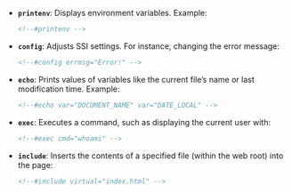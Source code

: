 - **`printenv`**: Displays environment variables. Example:
    ```html
    <!--#printenv -->
    ```

- **`config`**: Adjusts SSI settings. For instance, changing the error message:
    ```html
    <!--#config errmsg="Error!" -->
    ```

- **`echo`**: Prints values of variables like the current file’s name or last modification time. Example:
    ```html
    <!--#echo var="DOCUMENT_NAME" var="DATE_LOCAL" -->
    ```

- **`exec`**: Executes a command, such as displaying the current user with:
    ```html
    <!--#exec cmd="whoami" -->
    ```

- **`include`**: Inserts the contents of a specified file (within the web root) into the page:
    ```html
    <!--#include virtual="index.html" -->
    ```